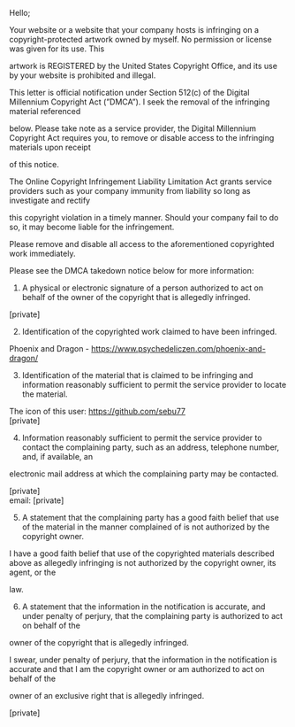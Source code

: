 Hello;

Your website or a website that your company hosts is infringing on a copyright-protected artwork owned by myself. No permission or license was given for its use.  This 

artwork is REGISTERED by the United States Copyright Office, and its use by your website is prohibited and illegal. 

This letter is official notification under Section 512(c) of the Digital Millennium Copyright Act (”DMCA”). I seek the removal of the infringing material referenced 

below. Please take note as a service provider, the Digital Millennium Copyright Act requires you, to remove or disable access to the infringing materials upon receipt 

of this notice.

The Online Copyright Infringement Liability Limitation Act grants service providers such as your company immunity from liability so long as investigate and rectify 

this copyright violation in a timely manner. Should your company fail to do so, it may become liable for the infringement.

Please remove and disable all access to the aforementioned copyrighted work immediately.


Please see the DMCA takedown notice below for more information:

1. A physical or electronic signature of a person authorized to act on behalf of the owner of the copyright that is allegedly infringed. 

[private]

2. Identification of the copyrighted work claimed to have been infringed. 

Phoenix and Dragon - https://www.psychedeliczen.com/phoenix-and-dragon/

3. Identification of the material that is claimed to be infringing and information reasonably sufficient to permit the service provider to locate the material. 

The icon of this user: https://github.com/sebu77  
[private]

4. Information reasonably sufficient to permit the service provider to contact the complaining party, such as an address, telephone number, and, if available, an 

electronic mail address at which the complaining party may be contacted.

[private]  
email: [private]


5. A statement that the complaining party has a good faith belief that use of the material in the manner complained of is not authorized by the copyright owner. 

I have a good faith belief that use of the copyrighted materials described above as allegedly infringing is not authorized by the copyright owner, its agent, or the 

law.

6. A statement that the information in the notification is accurate, and under penalty of perjury, that the complaining party is authorized to act on behalf of the 

owner of the copyright that is allegedly infringed. 

I swear, under penalty of perjury, that the information in the notification is accurate and that I am the copyright owner or am authorized to act on behalf of the 

owner of an exclusive right that is allegedly infringed.

[private]


